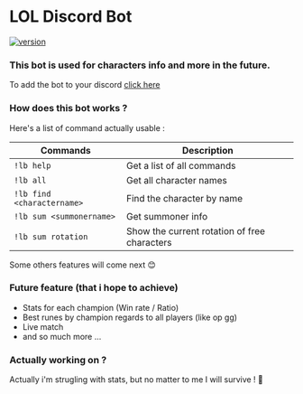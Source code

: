 # LOL Discord Bot

[![version](https://img.shields.io/badge/version-0.2.0-green.svg)](https://semver.org)

### This bot is used for characters info and more in the future.

To add the bot to your discord [click here](https://discord.com/api/oauth2/authorize?client_id=861554332646637588&permissions=67584&scope=bot)

### How does this bot works ?

Here's a list of command actually usable :

| Commands                   | Description                                  |
| -------------------------- | -------------------------------------------- |
| `!lb help`                 | Get a list of all commands                   |
| `!lb all`                  | Get all character names                      |
| `!lb find <charactername>` | Find the character by name                   |
| `!lb sum <summonername>`   | Get summoner info                            |
| `!lb sum rotation`         | Show the current rotation of free characters |

Some others features will come next :blush:

### Future feature (that i hope to achieve)

- Stats for each champion (Win rate / Ratio)
- Best runes by champion regards to all players (like op gg)
- Live match
- and so much more ...

### Actually working on ?

Actually i'm strugling with stats, but no matter to me I will survive ! 💪
